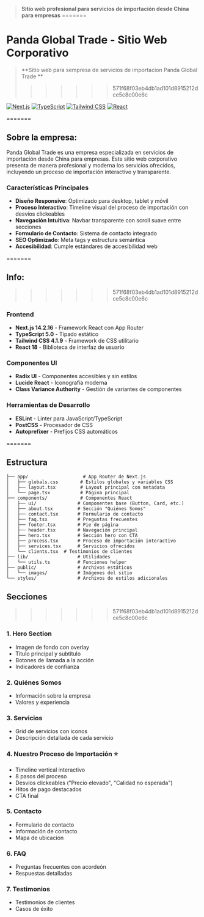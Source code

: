 > **Sitio web profesional para servicios de importación desde China para empresas**
=======
# Panda Global Trade - Sitio Web Corporativo

> **Sitio web para sempresa de servicios de importacion Panda Global Trade **
>>>>>>> 571f68f03eb4db1ad101d8915212dce5c8c00e6c

[![Next.js](https://img.shields.io/badge/Next.js-14.2.16-black?style=flat-square&logo=next.js)](https://nextjs.org/)
[![TypeScript](https://img.shields.io/badge/TypeScript-5.0-blue?style=flat-square&logo=typescript)](https://www.typescriptlang.org/)
[![Tailwind CSS](https://img.shields.io/badge/Tailwind_CSS-4.1.9-38B2AC?style=flat-square&logo=tailwind-css)](https://tailwindcss.com/)
[![React](https://img.shields.io/badge/React-18.0-61DAFB?style=flat-square&logo=react)](https://reactjs.org/)

=======
## Sobre la empresa:

Panda Global Trade es una empresa especializada en servicios de importación desde China para empresas. Este sitio web corporativo presenta de manera profesional y moderna los servicios ofrecidos, incluyendo un proceso de importación interactivo y transparente.

### Características Principales

- **Diseño Responsive**: Optimizado para desktop, tablet y móvil
- **Proceso Interactivo**: Timeline visual del proceso de importación con desvíos clickeables
- **Navegación Intuitiva**: Navbar transparente con scroll suave entre secciones
- **Formulario de Contacto**: Sistema de contacto integrado
- **SEO Optimizado**: Meta tags y estructura semántica
- **Accesibilidad**: Cumple estándares de accesibilidad web

=======
## Info:
>>>>>>> 571f68f03eb4db1ad101d8915212dce5c8c00e6c

### Frontend
- **Next.js 14.2.16** - Framework React con App Router
- **TypeScript 5.0** - Tipado estático
- **Tailwind CSS 4.1.9** - Framework de CSS utilitario
- **React 18** - Biblioteca de interfaz de usuario

### Componentes UI
- **Radix UI** - Componentes accesibles y sin estilos
- **Lucide React** - Iconografía moderna
- **Class Variance Authority** - Gestión de variantes de componentes

### Herramientas de Desarrollo
- **ESLint** - Linter para JavaScript/TypeScript
- **PostCSS** - Procesador de CSS
- **Autoprefixer** - Prefijos CSS automáticos

=======
## Estructura

```
├── app/                    # App Router de Next.js
│   ├── globals.css        # Estilos globales y variables CSS
│   ├── layout.tsx         # Layout principal con metadata
│   └── page.tsx           # Página principal
├── components/            # Componentes React
│   ├── ui/               # Componentes base (Button, Card, etc.)
│   ├── about.tsx         # Sección "Quiénes Somos"
│   ├── contact.tsx       # Formulario de contacto
│   ├── faq.tsx           # Preguntas frecuentes
│   ├── footer.tsx        # Pie de página
│   ├── header.tsx        # Navegación principal
│   ├── hero.tsx          # Sección hero con CTA
│   ├── process.tsx       # Proceso de importación interactivo
│   ├── services.tsx      # Servicios ofrecidos
│   └── clients.tsx  # Testimonios de clientes
├── lib/                  # Utilidades
│   └── utils.ts          # Funciones helper
├── public/               # Archivos estáticos
│   └── images/           # Imágenes del sitio
└── styles/               # Archivos de estilos adicionales
```

## Secciones
>>>>>>> 571f68f03eb4db1ad101d8915212dce5c8c00e6c

### 1. **Hero Section**
- Imagen de fondo con overlay
- Título principal y subtítulo
- Botones de llamada a la acción
- Indicadores de confianza

### 2. **Quiénes Somos**
- Información sobre la empresa
- Valores y experiencia

### 3. **Servicios**
- Grid de servicios con iconos
- Descripción detallada de cada servicio

### 4. **Nuestro Proceso de Importación** ⭐
- Timeline vertical interactivo
- 8 pasos del proceso
- Desvíos clickeables ("Precio elevado", "Calidad no esperada")
- Hitos de pago destacados
- CTA final

### 5. **Contacto**
- Formulario de contacto
- Información de contacto
- Mapa de ubicación

### 6. **FAQ**
- Preguntas frecuentes con acordeón
- Respuestas detalladas

### 7. **Testimonios**
- Testimonios de clientes
- Casos de éxito

